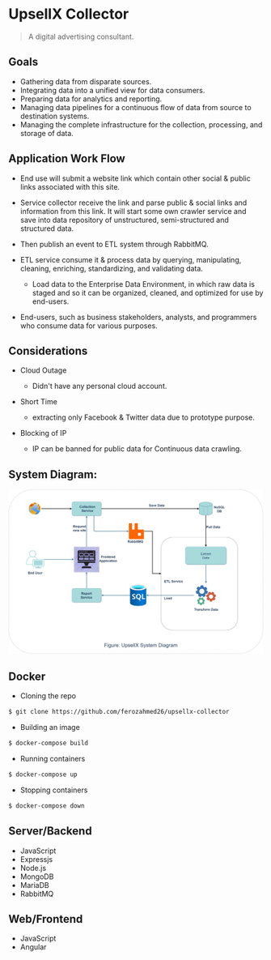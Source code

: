 UpsellX Collector
================
> A digital advertising consultant.
## Goals
- Gathering data from disparate sources.
- Integrating data into a unified view for data consumers.
- Preparing data for analytics and reporting.
- Managing data pipelines for a continuous flow of data from source to destination systems.
- Managing the complete infrastructure for the collection, processing, and storage of data.
## Application Work Flow
- End use will submit a website link which contain other social & public links associated with this site.
- Service collector receive the link and parse public & social links and information from this link. It will start some own crawler service and save into data repository of unstructured, semi-structured and structured data.
- Then publish an event to ETL system through RabbitMQ.
- ETL service consume it & process data by querying, manipulating, cleaning, enriching, standardizing, and validating data.
  
    - Load data to the Enterprise Data Environment, in which raw data is staged and so it can be organized, cleaned, and optimized for use by end-users.
- End-users, such as business stakeholders, analysts, and programmers who consume data for various purposes.
## Considerations
- Cloud Outage

    - Didn't have any personal cloud account.
- Short Time

    - extracting only Facebook & Twitter data due to prototype purpose.
- Blocking of IP

    - IP can be banned for public data for Continuous data crawling.
  
## System Diagram:
![UpsellX](system_diagram.jpg "UpsellX")

## Docker
* Cloning the repo

```bash
$ git clone https://github.com/ferozahmed26/upsellx-collector
```
* Building an image

```bash
$ docker-compose build
```

* Running containers

```bash
$ docker-compose up
```

* Stopping containers

```bash
$ docker-compose down
```

## Server/Backend
- JavaScript
- Expressjs
- Node.js
- MongoDB
- MariaDB
- RabbitMQ

## Web/Frontend
- JavaScript
- Angular
